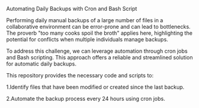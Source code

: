 Automating Daily Backups with Cron and Bash Script

Performing daily manual backups of a large number of files in a collaborative environment can be error-prone and can lead to bottlenecks.  The proverb "too many cooks spoil the broth" applies here, highlighting the potential for conflicts when multiple individuals manage backups.

To address this challenge, we can leverage automation through cron jobs and Bash scripting. This approach offers a reliable and streamlined solution for automatic daily backups.

This repository provides the necessary code and scripts to:

1.Identify files that have been modified or created since the last backup.

2.Automate the backup process every 24 hours using cron jobs.

